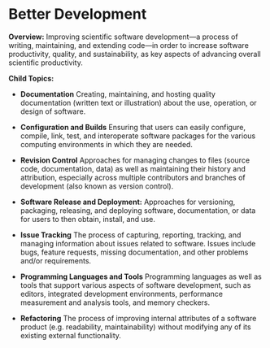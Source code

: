 # Better Development

**Overview:** 
Improving scientific software development—a process of writing, maintaining, and extending code—in order to increase software productivity, quality, and sustainability, as key aspects of advancing overall scientific productivity.

**Child Topics:**
<!--
These need to be renamed: Documentation, Configuration and Builds, Revision Control [change: former Version Control], Software Release and Deployment [change: former Software Distribution], Issue Tracking, Scientific Programming Languages  [change: former Programming Languages and Tools], Programming Tools [change: former Programming Languages and Tools], Refactoring
-->

- **Documentation**
Creating, maintaining, and hosting quality documentation (written text or illustration) about the use, operation, or design of software.
<!---Topic order: 1--->

- **Configuration and Builds**
Ensuring that users can easily configure, compile, link, test, and interoperate software packages for the various computing environments in which they are needed.
<!---Topic order: 2--->

- **Revision Control**
Approaches for managing changes to files (source code, documentation, data) as well as maintaining their history and attribution, especially across multiple contributors and branches of development (also known as version control).
<!---Topic order: 3--->

- **Software Release and Deployment:**
Approaches for versioning, packaging, releasing, and deploying software, documentation, or data for users to then obtain, install, and use.
<!---Topic order: 4--->

- **Issue Tracking**
The process of capturing, reporting, tracking, and managing information about issues related to software. Issues include bugs, feature requests, missing documentation, and other problems and/or requirements.
<!---Topic order: 5--->

- **Programming Languages and Tools**
Programming languages as well as tools that support various aspects of software development, such as editors, integrated development environments, performance measurement and analysis tools, and memory checkers.
<!---Topic order: 6--->

- **Refactoring**
The process of improving internal attributes of a software product (e.g. readability, maintainability) without modifying any of its existing external functionality.
<!---Topic order: 7--->

<!---
Category order: 2
--->
